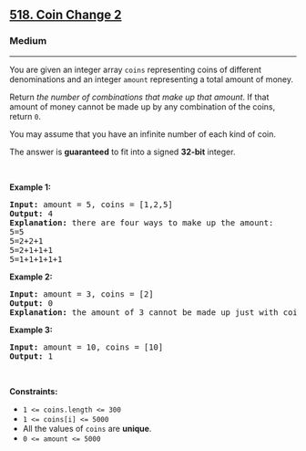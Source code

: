 <h2><a href="https://leetcode.com/problems/coin-change-2/">518. Coin Change 2</a></h2><h3>Medium</h3><hr><div style="user-select: auto;"><p style="user-select: auto;">You are given an integer array <code style="user-select: auto;">coins</code> representing coins of different denominations and an integer <code style="user-select: auto;">amount</code> representing a total amount of money.</p>

<p style="user-select: auto;">Return <em style="user-select: auto;">the number of combinations that make up that amount</em>. If that amount of money cannot be made up by any combination of the coins, return <code style="user-select: auto;">0</code>.</p>

<p style="user-select: auto;">You may assume that you have an infinite number of each kind of coin.</p>

<p style="user-select: auto;">The answer is <strong style="user-select: auto;">guaranteed</strong> to fit into a signed <strong style="user-select: auto;">32-bit</strong> integer.</p>

<p style="user-select: auto;">&nbsp;</p>
<p style="user-select: auto;"><strong style="user-select: auto;">Example 1:</strong></p>

<pre style="user-select: auto;"><strong style="user-select: auto;">Input:</strong> amount = 5, coins = [1,2,5]
<strong style="user-select: auto;">Output:</strong> 4
<strong style="user-select: auto;">Explanation:</strong> there are four ways to make up the amount:
5=5
5=2+2+1
5=2+1+1+1
5=1+1+1+1+1
</pre>

<p style="user-select: auto;"><strong style="user-select: auto;">Example 2:</strong></p>

<pre style="user-select: auto;"><strong style="user-select: auto;">Input:</strong> amount = 3, coins = [2]
<strong style="user-select: auto;">Output:</strong> 0
<strong style="user-select: auto;">Explanation:</strong> the amount of 3 cannot be made up just with coins of 2.
</pre>

<p style="user-select: auto;"><strong style="user-select: auto;">Example 3:</strong></p>

<pre style="user-select: auto;"><strong style="user-select: auto;">Input:</strong> amount = 10, coins = [10]
<strong style="user-select: auto;">Output:</strong> 1
</pre>

<p style="user-select: auto;">&nbsp;</p>
<p style="user-select: auto;"><strong style="user-select: auto;">Constraints:</strong></p>

<ul style="user-select: auto;">
	<li style="user-select: auto;"><code style="user-select: auto;">1 &lt;= coins.length &lt;= 300</code></li>
	<li style="user-select: auto;"><code style="user-select: auto;">1 &lt;= coins[i] &lt;= 5000</code></li>
	<li style="user-select: auto;">All the values of <code style="user-select: auto;">coins</code> are <strong style="user-select: auto;">unique</strong>.</li>
	<li style="user-select: auto;"><code style="user-select: auto;">0 &lt;= amount &lt;= 5000</code></li>
</ul>
</div>